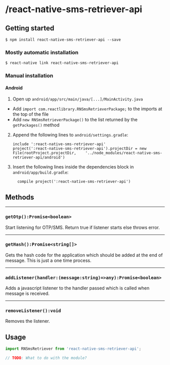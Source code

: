 
# /react-native-sms-retriever-api

## Getting started

`$ npm install react-native-sms-retriever-api --save`

### Mostly automatic installation

`$ react-native link react-native-sms-retriever-api`

### Manual installation


<!-- #### iOS  Not Required

1. In XCode, in the project navigator, right click `Libraries` ➜ `Add Files to [your project's name]`
2. Go to `node_modules` ➜ `react-native-sms-retriever` and add `RNSmsRetriever.xcodeproj`
3. In XCode, in the project navigator, select your project. Add `libRNSmsRetriever.a` to your project's `Build Phases` ➜ `Link Binary With Libraries`
4. Run your project (`Cmd+R`)< -->

#### Android

1. Open up `android/app/src/main/java/[...]/MainActivity.java`
  - Add `import com.reactlibrary.RNSmsRetrieverPackage;` to the imports at the top of the file
  - Add `new RNSmsRetrieverPackage()` to the list returned by the `getPackages()` method
2. Append the following lines to `android/settings.gradle`:
  	```
  	include ':react-native-sms-retriever-api'
  	project(':react-native-sms-retriever-api').projectDir = new File(rootProject.projectDir, 	'../node_modules/react-native-sms-retriever-api/android')
  	```
3. Insert the following lines inside the dependencies block in `android/app/build.gradle`:
  	```
      compile project(':react-native-sms-retriever-api')
  	```


## Methods

---
### `getOtp():Promise<boolean>`

Start listening for OTP/SMS. Return true if listener starts else throws error.

---
### `getHash():Promise<string[]>`

Gets the hash code for the application which should be added at the end of message.
This is just a one time process.

---
### `addListener(handler:(message:string)=>any):Promise<boolean>`

Adds a javascript listener to the handler passed which is called when message is received.

---
### `removeListener():void`

Removes the listener.

## Usage
```javascript
import RNSmsRetriever from 'react-native-sms-retriever-api';

// TODO: What to do with the module?





```
  
